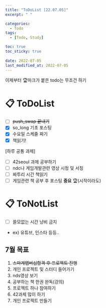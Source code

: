 ```yaml
---
title: "ToDoList [22.07.05]"
excerpt: " "

categories:
  - Todo
tags:
  - [Todo, Study]

toc: true
toc_sticky: true
 
date: 2022-07-05
last_modified_at: 2022-07-05
---
```


이제부터 🏆마크가 붙은 todo는 무조건 하기

# 📋 ToDoList  

- [ ] ~~push_swap 끝내기~~
- [x] so_long 기초 포스팅
- [x] 수요일 스케줄 짜기
- [x] 책읽기! 

[하루 공통 과제]

- [ ] 42seoul 과제 공부하기
- [ ] ndc나 게임개발관련 영상 시청 및 서칭
- [ ] 짜투리 시간 책읽기
- [ ] 게임관련 책 공부 후 포스팅 **중요** 🏆(시작이라도)

# 📋 ToNotList  

- [ ] 쓸모없는 시간 낭비 금지
- ex) 유튜브, 인스타 등등..

## 7월 목표  

1. ~~스마게맵버십합격 후 프로젝트 진행~~
2. 개인 프로젝트 및 스터디 들어가기
3. nds영상 보기
4. 공부하는 책 한권 완독(강의)
5. 프로젝트 하나 참여하기
6. 42과제 많이 하기
7. 개인 프로젝트 만들기
